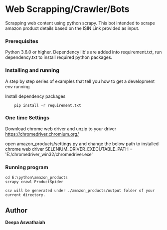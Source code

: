 # Web Scrapping/Crawler/Bots

Scrapping web content using python scrapy. This bot intended to scrape amazon product details based on the ISIN Link provided as input.

### Prerequisites

Python 3.6.0 or higher.
Dependency lib's are added into requirement.txt, run dependency.txt to install required python packages.

### Installing and running

A step by step series of examples that tell you how to get a development env running

Install dependency packages 

```
    pip install -r requirement.txt

```

### One time Settings

Download chrome web driver and unzip to your driver https://chromedriver.chromium.org/

open amazon_products/settings.py and change the below path to installed chrome web driver
SELENIUM_DRIVER_EXECUTABLE_PATH = 'E:/chromedriver_win32/chromedriver.exe'

### Running program

```
cd E:\python\amazon_products
scrapy crawl ProductSpider

csv will be generated under ./amazon_products/output folder of your current directory.
```

## Author

**Deepa Aswathaiah**


